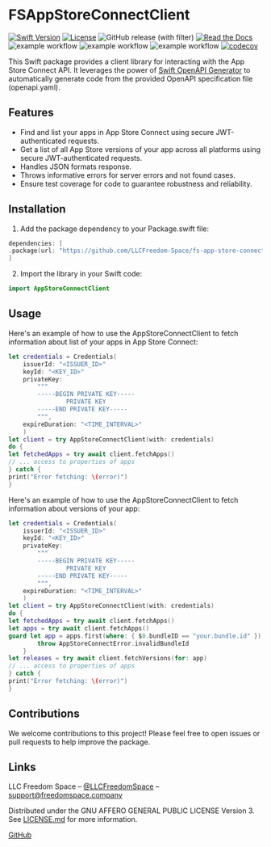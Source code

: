 # FSAppStoreConnectClient

[![Swift Version][swift-image]][swift-url]
[![License][license-image]][license-url]
![GitHub release (with filter)](https://img.shields.io/github/v/release/LLCFreedom-Space/fs-app-store-connect-client)
 [![Read the Docs](https://readthedocs.org/projects/docs/badge/?version=latest)](https://llcfreedom-space.github.io/fs-app-store-connect-client/)
![example workflow](https://github.com/LLCFreedom-Space/fs-app-store-connect-client/actions/workflows/docc.yml/badge.svg?branch=main)
![example workflow](https://github.com/LLCFreedom-Space/fs-app-store-connect-client/actions/workflows/lint.yml/badge.svg?branch=main)
![example workflow](https://github.com/LLCFreedom-Space/fs-app-store-connect-client/actions/workflows/test.yml/badge.svg?branch=main)
 [![codecov](https://codecov.io/github/LLCFreedom-Space/fs-app-store-connect-client/graph/badge.svg?token=2EUIA4OGS9)](https://codecov.io/github/LLCFreedom-Space/fs-app-store-connect-client)

This Swift package provides a client library for interacting with the App Store Connect API. It leverages the power of [Swift OpenAPI Generator](https://github.com/apple/swift-openapi-generator/tree/main) to automatically generate code from the provided OpenAPI specification file (openapi.yaml).

## Features

- Find and list your apps in App Store Connect using secure JWT-authenticated requests.
- Get a list of all App Store versions of your app across all platforms using secure JWT-authenticated requests.
- Handles JSON formats response.
- Throws informative errors for server errors and not found cases.
- Ensure test coverage for code to guarantee robustness and reliability.

## Installation

1. Add the package dependency to your Package.swift file:

```swift
dependencies: [
.package(url: "https://github.com/LLCFreedom-Space/fs-app-store-connect-client", from: "1.0.0")
]
```

2. Import the library in your Swift code:

```swift
import AppStoreConnectClient
```

## Usage
Here's an example of how to use the AppStoreConnectClient to fetch information about list of your apps in App Store Connect:
```swift
let credentials = Credentials(
    issuerId: "<ISSUER_ID>"
    keyId: "<KEY_ID>"
    privateKey:
        """
        -----BEGIN PRIVATE KEY-----
                PRIVATE KEY
        -----END PRIVATE KEY-----
        """,
    expireDuration: "<TIME_INTERVAL>"
    )
let client = try AppStoreConnectClient(with: credentials)
do {
let fetchedApps = try await client.fetchApps()
// ... access to properties of apps
} catch {
print("Error fetching: \(error)")
}
```

Here's an example of how to use the AppStoreConnectClient to fetch information about versions of your app:
```swift
let credentials = Credentials(
    issuerId: "<ISSUER_ID>"
    keyId: "<KEY_ID>"
    privateKey:
        """
        -----BEGIN PRIVATE KEY-----
                PRIVATE KEY
        -----END PRIVATE KEY-----
        """,
    expireDuration: "<TIME_INTERVAL>"
    )
let client = try AppStoreConnectClient(with: credentials)
do {
let fetchedApps = try await client.fetchApps()
let apps = try await client.fetchApps()
guard let app = apps.first(where: { $0.bundleID == "your.bundle.id" }) else {
        throw AppStoreConnectError.invalidBundleId
    }
let releases = try await client.fetchVersions(for: app)
// ... access to properties of apps
} catch {
print("Error fetching: \(error)")
}
```

## Contributions

We welcome contributions to this project! Please feel free to open issues or pull requests to help improve the package.

## Links

LLC Freedom Space – [@LLCFreedomSpace](https://twitter.com/llcfreedomspace) – [support@freedomspace.company](mailto:support@freedomspace.company)

Distributed under the GNU AFFERO GENERAL PUBLIC LICENSE Version 3. See [LICENSE.md][license-url] for more information.

 [GitHub](https://github.com/LLCFreedom-Space)

[swift-image]:https://img.shields.io/badge/swift-5.8-orange.svg
[swift-url]: https://swift.org/
[license-image]: https://img.shields.io/badge/License-GPLv3-blue.svg
[license-url]: LICENSE


